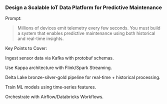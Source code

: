 ### Design a Scalable IoT Data Platform for Predictive Maintenance

Prompt:

> Millions of devices emit telemetry every few seconds. You must build a system that enables predictive maintenance using both historical and real-time insights.


Key Points to Cover:

Ingest sensor data via Kafka with protobuf schemas.

Use Kappa architecture with Flink/Spark Streaming.

Delta Lake bronze-silver-gold pipeline for real-time + historical processing.

Train ML models using time-series features.

Orchestrate with Airflow/Databricks Workflows.
